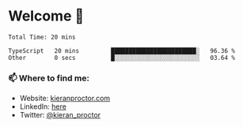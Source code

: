 # Welcome 🦘

<!--START_SECTION:waka-->

```text
Total Time: 20 mins

TypeScript   20 mins         ████████████████████████░   96.36 %
Other        0 secs          █░░░░░░░░░░░░░░░░░░░░░░░░   03.64 %
```

<!--END_SECTION:waka-->

### 📫 Where to find me:

-   Website: [kieranproctor.com](https://kieranproctor.com/)
-   LinkedIn: [here](https://www.linkedin.com/in/kieran-proctor-086b5a159/)
-   Twitter: [@kieran_proctor](https://twitter.com/kieran_proctor)
